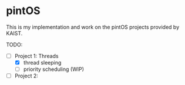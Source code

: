 # pintOS

This is my implementation and work on the pintOS projects provided by KAIST.

TODO:
- [ ] Project 1: Threads
  - [x] thread sleeping
  - [ ] priority scheduling (WIP)
- [ ] Project 2: